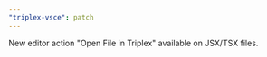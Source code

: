 ```yaml
---
"triplex-vsce": patch
---
```


New editor action "Open File in Triplex" available on JSX/TSX files.
